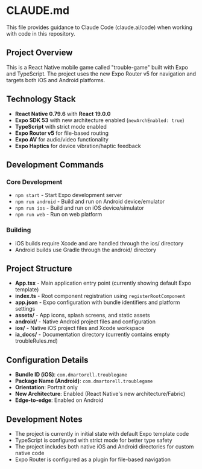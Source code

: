 # CLAUDE.md

This file provides guidance to Claude Code (claude.ai/code) when working with code in this repository.

## Project Overview

This is a React Native mobile game called "trouble-game" built with Expo and TypeScript. The project uses the new Expo Router v5 for navigation and targets both iOS and Android platforms.

## Technology Stack

- **React Native 0.79.6** with **React 19.0.0**
- **Expo SDK 53** with new architecture enabled (`newArchEnabled: true`)
- **TypeScript** with strict mode enabled
- **Expo Router v5** for file-based routing
- **Expo AV** for audio/video functionality
- **Expo Haptics** for device vibration/haptic feedback

## Development Commands

### Core Development
- `npm start` - Start Expo development server
- `npm run android` - Build and run on Android device/emulator
- `npm run ios` - Build and run on iOS device/simulator
- `npm run web` - Run on web platform

### Building
- iOS builds require Xcode and are handled through the ios/ directory
- Android builds use Gradle through the android/ directory

## Project Structure

- **App.tsx** - Main application entry point (currently showing default Expo template)
- **index.ts** - Root component registration using `registerRootComponent`
- **app.json** - Expo configuration with bundle identifiers and platform settings
- **assets/** - App icons, splash screens, and static assets
- **android/** - Native Android project files and configuration
- **ios/** - Native iOS project files and Xcode workspace
- **ia_docs/** - Documentation directory (currently contains empty troubleRules.md)

## Configuration Details

- **Bundle ID (iOS)**: `com.dmartorell.troublegame`
- **Package Name (Android)**: `com.dmartorell.troublegame`
- **Orientation**: Portrait only
- **New Architecture**: Enabled (React Native's new architecture/Fabric)
- **Edge-to-edge**: Enabled on Android

## Development Notes

- The project is currently in initial state with default Expo template code
- TypeScript is configured with strict mode for better type safety
- The project includes both native iOS and Android directories for custom native code
- Expo Router is configured as a plugin for file-based navigation